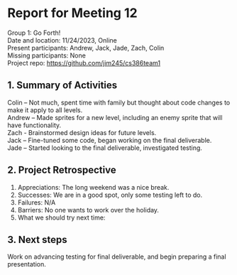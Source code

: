 # Report for Meeting 12
Group 1: Go Forth! <br>
Date and location: 11/24/2023, Online <br>
Present participants: Andrew, Jack, Jade, Zach, Colin <br>
Missing participants: None <br>
Project repo: https://github.com/jim245/cs386team1 <br>

## 1. Summary of Activities
Colin – Not much, spent time with family but thought about code changes to make it apply to all levels. <br>
Andrew – Made sprites for a new level, including an enemy sprite that will have functionality. <br>
Zach - Brainstormed design ideas for future levels.<br>
Jack – Fine-tuned some code, began working on the final deliverable. <br>
Jade – Started looking to the final deliverable, investigated testing. <br>

## 2. Project Retrospective
  1. Appreciations: The long weekend was a nice break. <br>
  2. Successes: We are in a good spot, only some testing left to do. <br>
  3. Failures: N/A <br>
  4. Barriers: No one wants to work over the holiday. <br>
  5. What we should try next time: <br>

## 3. Next steps
Work on advancing testing for final deliverable, and begin preparing a final presentation.
